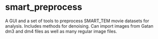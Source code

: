 # smart_preprocess
A GUI and a set of tools to preprocess SMART_TEM movie datasets for analysis. Includes methods for denoising.  Can import images from Gatan dm3 and dm4 files as well as many regular image files.